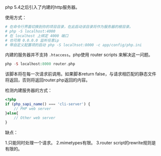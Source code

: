 php 5.4之后引入了内建的http服务器。

使用方式：

```php
# 在命令行界面切换到你的项目目录，在此启动该目录将作为服务器的根目录。
# php -S localhost:4000
# 在 localhost 上绑定 4000 端口
# 也可用 0.0.0.0 监听任意ip
# 带自定义配置项的启动 php -S localhsot:8000 -c app/config/php.ini
```

内建的服务器并不支持 `.htaccess`。php使用 router scripts 来解决这一问题。

```php
php -S localhost:8000 router.php
```

该脚本将在每一次请求前调用。如果脚本return false，与请求相匹配的静态文件将返回，否则将返回router.php返回的内容。

检测内建服务器的方式：

```php
<?php
if (php_sapi_name() === 'cli-server') {
    // PHP web server
}else{
    // Other web server
}
```

缺点：

1.只能同时处理一个请求。
2.mimetypes有限。
3.router script的rewrite规则是有限的。
